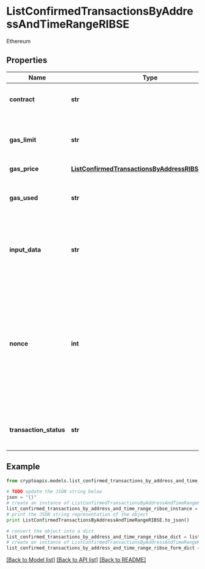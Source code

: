 # ListConfirmedTransactionsByAddressAndTimeRangeRIBSE

Ethereum

## Properties
Name | Type | Description | Notes
------------ | ------------- | ------------- | -------------
**contract** | **str** | Represents the specific transaction contract. | 
**gas_limit** | **str** | Represents the amount of gas used by this specific transaction alone. | 
**gas_price** | [**ListConfirmedTransactionsByAddressRIBSEGasPrice**](ListConfirmedTransactionsByAddressRIBSEGasPrice.md) |  | 
**gas_used** | **str** | Represents the exact unit of gas that was used for the transaction. | 
**input_data** | **str** | Represents additional information that is required for the transaction. | 
**nonce** | **int** | Represents the sequential running number for an address, starting from 0 for the first transaction. E.g., if the nonce of a transaction is 10, it would be the 11th transaction sent from the sender&#39;s address. | 
**transaction_status** | **str** | String representation of the transaction status | 

## Example

```python
from cryptoapis.models.list_confirmed_transactions_by_address_and_time_range_ribse import ListConfirmedTransactionsByAddressAndTimeRangeRIBSE

# TODO update the JSON string below
json = "{}"
# create an instance of ListConfirmedTransactionsByAddressAndTimeRangeRIBSE from a JSON string
list_confirmed_transactions_by_address_and_time_range_ribse_instance = ListConfirmedTransactionsByAddressAndTimeRangeRIBSE.from_json(json)
# print the JSON string representation of the object
print ListConfirmedTransactionsByAddressAndTimeRangeRIBSE.to_json()

# convert the object into a dict
list_confirmed_transactions_by_address_and_time_range_ribse_dict = list_confirmed_transactions_by_address_and_time_range_ribse_instance.to_dict()
# create an instance of ListConfirmedTransactionsByAddressAndTimeRangeRIBSE from a dict
list_confirmed_transactions_by_address_and_time_range_ribse_form_dict = list_confirmed_transactions_by_address_and_time_range_ribse.from_dict(list_confirmed_transactions_by_address_and_time_range_ribse_dict)
```
[[Back to Model list]](../README.md#documentation-for-models) [[Back to API list]](../README.md#documentation-for-api-endpoints) [[Back to README]](../README.md)


